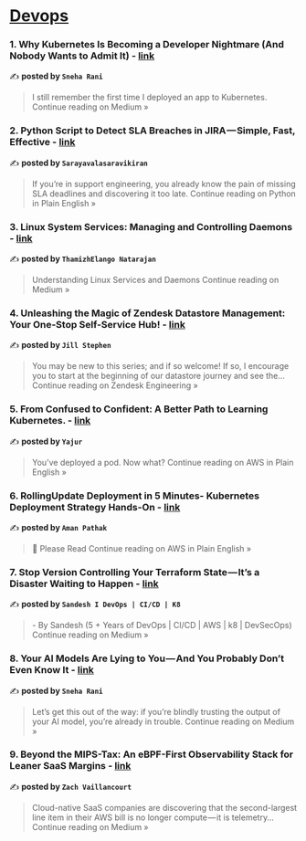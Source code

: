 
<h1><a href=https://medium.com/tag/devops/recommended target="_blank" rel="noopener noreferrer">Devops</a></h1>
<h3>1. Why Kubernetes Is Becoming a Developer Nightmare (And Nobody Wants to Admit It) - <a href="https://medium.com/@sneharani2509/why-kubernetes-is-becoming-a-developer-nightmare-and-nobody-wants-to-admit-it-9f8ede9276ff?source=rss------devops-5" target="_blank" rel="noopener noreferrer">link</a></h3>

✍️ **posted by `Sneha Rani`**

<blockquote>I still remember the first time I deployed an app to Kubernetes.
Continue reading on Medium »</blockquote>

<h3>2. Python Script to Detect SLA Breaches in JIRA — Simple, Fast, Effective - <a href="https://python.plainenglish.io/python-script-to-detect-sla-breaches-in-jira-simple-fast-effective-426c369f3890?source=rss------devops-5" target="_blank" rel="noopener noreferrer">link</a></h3>

✍️ **posted by `Sarayavalasaravikiran`**

<blockquote>If you’re in support engineering, you already know the pain of missing SLA deadlines and discovering it too late.
Continue reading on Python in Plain English »</blockquote>

<h3>3. Linux System Services: Managing and Controlling Daemons - <a href="https://thamizhelango.medium.com/linux-system-services-managing-and-controlling-daemons-8f5377127e8e?source=rss------devops-5" target="_blank" rel="noopener noreferrer">link</a></h3>

✍️ **posted by `ThamizhElango Natarajan`**

<blockquote>Understanding Linux Services and Daemons
Continue reading on Medium »</blockquote>

<h3>4. Unleashing the Magic of Zendesk Datastore Management: Your One-Stop Self-Service Hub! - <a href="https://zendesk.engineering/unleashing-the-magic-of-zendesk-datastore-management-your-one-stop-self-service-hub-90bdb8813a13?source=rss------devops-5" target="_blank" rel="noopener noreferrer">link</a></h3>

✍️ **posted by `Jill Stephen`**

<blockquote>You may be new to this series; and if so welcome! If so, I encourage you to start at the beginning of our datastore journey and see the…
Continue reading on Zendesk Engineering »</blockquote>

<h3>5. From Confused to Confident: A Better Path to Learning Kubernetes. - <a href="https://aws.plainenglish.io/from-confused-to-confident-a-better-path-to-learning-kubernetes-d5f798537555?source=rss------devops-5" target="_blank" rel="noopener noreferrer">link</a></h3>

✍️ **posted by `Yajur`**

<blockquote>You’ve deployed a pod. Now what?
Continue reading on AWS in Plain English »</blockquote>

<h3>6. RollingUpdate Deployment in 5 Minutes- Kubernetes Deployment Strategy Hands-On - <a href="https://aws.plainenglish.io/rollingupdate-deployment-in-5-minutes-kubernetes-deployment-strategy-hands-on-21f1fb6db2e7?source=rss------devops-5" target="_blank" rel="noopener noreferrer">link</a></h3>

✍️ **posted by `Aman Pathak`**

<blockquote>📌 Please Read
Continue reading on AWS in Plain English »</blockquote>

<h3>7. Stop Version Controlling Your Terraform State — It’s a Disaster Waiting to Happen - <a href="https://medium.com/@sandeshkumarsonigzr1807/stop-version-controlling-your-terraform-state-its-a-disaster-waiting-to-happen-ca4ed505f839?source=rss------devops-5" target="_blank" rel="noopener noreferrer">link</a></h3>

✍️ **posted by `Sandesh I DevOps | CI/CD | K8`**

<blockquote>- By Sandesh (5 + Years of DevOps | CI/CD | AWS | k8 | DevSecOps)
Continue reading on Medium »</blockquote>

<h3>8. Your AI Models Are Lying to You — And You Probably Don’t Even Know It - <a href="https://medium.com/@sneharani2509/your-ai-models-are-lying-to-you-and-you-probably-dont-even-know-it-dc8600605967?source=rss------devops-5" target="_blank" rel="noopener noreferrer">link</a></h3>

✍️ **posted by `Sneha Rani`**

<blockquote>Let’s get this out of the way: if you’re blindly trusting the output of your AI model, you’re already in trouble.
Continue reading on Medium »</blockquote>

<h3>9. Beyond the MIPS-Tax: An eBPF-First Observability Stack for Leaner SaaS Margins - <a href="https://medium.com/@zachvaillan/beyond-the-mips-tax-an-ebpf-first-observability-stack-for-leaner-saas-margins-03559b520c12?source=rss------devops-5" target="_blank" rel="noopener noreferrer">link</a></h3>

✍️ **posted by `Zach Vaillancourt`**

<blockquote>Cloud-native SaaS companies are discovering that the second-largest line item in their AWS bill is no longer compute — it is telemetry…
Continue reading on Medium »</blockquote>

